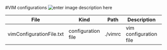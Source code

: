 #VIM configurations
![enter image description here](https://upload.wikimedia.org/wikipedia/commons/thumb/9/9f/Vimlogo.svg/1022px-Vimlogo.svg.png)

| File | Kind | Path | Description | Author | Year |
| --- | --- | --- | --- | --- | --- |
| vimConfigurationFile.txt |configuration file | ./vimrc | vim configuration file | AM | 2017
